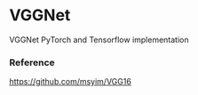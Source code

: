 # VGGNet

VGGNet PyTorch and Tensorflow implementation

### Reference
https://github.com/msyim/VGG16
